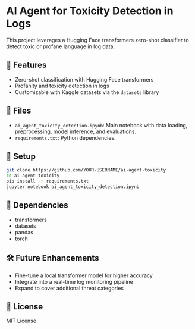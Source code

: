 # AI Agent for Toxicity Detection in Logs

This project leverages a Hugging Face transformers zero-shot classifier to detect toxic or profane language in log data.

## 🚀 Features

- Zero-shot classification with Hugging Face transformers
- Profanity and toxicity detection in logs
- Customizable with Kaggle datasets via the `datasets` library

## 📁 Files

- `ai_agent_toxicity_detection.ipynb`: Main notebook with data loading, preprocessing, model inference, and evaluations.
- `requirements.txt`: Python dependencies.

## 🧪 Setup

```bash
git clone https://github.com/YOUR-USERNAME/ai-agent-toxicity
cd ai-agent-toxicity
pip install -r requirements.txt
jupyter notebook ai_agent_toxicity_detection.ipynb
```

## 🧠 Dependencies

- transformers
- datasets
- pandas
- torch

## 🛠 Future Enhancements

- Fine-tune a local transformer model for higher accuracy  
- Integrate into a real-time log monitoring pipeline  
- Expand to cover additional threat categories  

## 📜 License

MIT License
